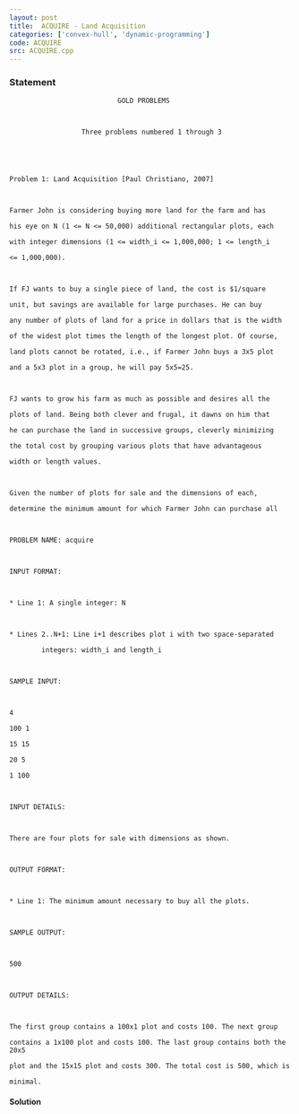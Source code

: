 ```yaml
---
layout: post
title:  ACQUIRE - Land Acquisition
categories: ['convex-hull', 'dynamic-programming']
code: ACQUIRE
src: ACQUIRE.cpp
---
```


### **Statement**


    
                               GOLD PROBLEMS
    
                      Three problems numbered 1 through 3
    
    
    Problem 1: Land Acquisition [Paul Christiano, 2007]
    
    Farmer John is considering buying more land for the farm and has
    his eye on N (1 <= N <= 50,000) additional rectangular plots, each
    with integer dimensions (1 <= width_i <= 1,000,000; 1 <= length_i
    <= 1,000,000).
    
    If FJ wants to buy a single piece of land, the cost is $1/square
    unit, but savings are available for large purchases. He can buy
    any number of plots of land for a price in dollars that is the width
    of the widest plot times the length of the longest plot. Of course,
    land plots cannot be rotated, i.e., if Farmer John buys a 3x5 plot
    and a 5x3 plot in a group, he will pay 5x5=25.
    
    FJ wants to grow his farm as much as possible and desires all the
    plots of land. Being both clever and frugal, it dawns on him that
    he can purchase the land in successive groups, cleverly minimizing
    the total cost by grouping various plots that have advantageous
    width or length values.
    
    Given the number of plots for sale and the dimensions of each,
    determine the minimum amount for which Farmer John can purchase all
    
    PROBLEM NAME: acquire
    
    INPUT FORMAT:
    
    * Line 1: A single integer: N
    
    * Lines 2..N+1: Line i+1 describes plot i with two space-separated
            integers: width_i and length_i
    
    SAMPLE INPUT:
    
    4
    100 1
    15 15
    20 5
    1 100
    
    INPUT DETAILS:
    
    There are four plots for sale with dimensions as shown.
    
    OUTPUT FORMAT:
    
    * Line 1: The minimum amount necessary to buy all the plots.
    
    SAMPLE OUTPUT:
    
    500
    
    OUTPUT DETAILS:
    
    The first group contains a 100x1 plot and costs 100. The next group
    contains a 1x100 plot and costs 100. The last group contains both the 20x5
    plot and the 15x15 plot and costs 300. The total cost is 500, which is
    minimal.



#### **Solution**



